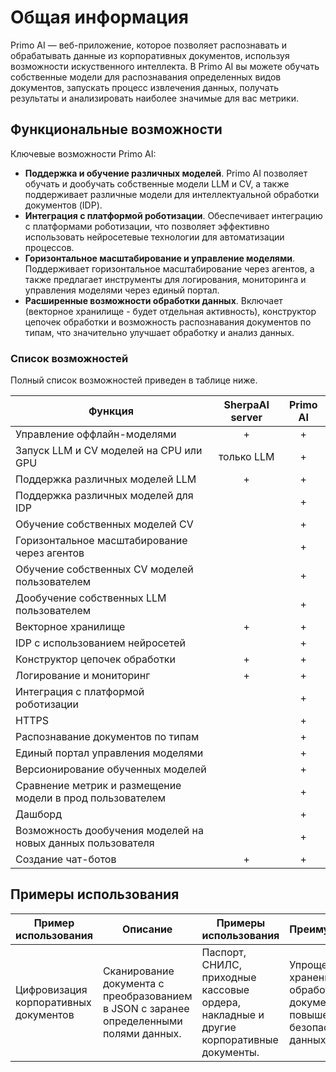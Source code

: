 # Общая информация

Primo AI — веб-приложение, которое позволяет распознавать и обрабатывать данные из корпоративных документов, используя возможности искуственного интеллекта. В Primo AI вы можете обучать собственные модели для распознавания определенных видов документов, запускать процесс извлечения данных, получать результаты и анализировать наиболее значимые для вас метрики. 


## Функциональные возможности

Ключевые возможности Primo AI:
* **Поддержка и обучение различных моделей**. Primo AI позволяет обучать и дообучать собственные модели LLM и CV, а также поддерживает различные модели для интеллектуальной обработки документов (IDP).
* **Интеграция с платформой роботизации**. Обеспечивает интеграцию с платформами роботизации, что позволяет эффективно использовать нейросетевые технологии для автоматизации процессов.
* **Горизонтальное масштабирование и управление моделями**. Поддерживает горизонтальное масштабирование через агентов, а также предлагает инструменты для логирования, мониторинга и управления моделями через единый портал.
* **Расширенные возможности обработки данных**. Включает (векторное хранилище - будет отдельная активность), конструктор цепочек обработки и возможность распознавания документов по типам, что значительно улучшает обработку и анализ данных.

### Cписок возможностей 

Полный список возможностей приведен в таблице ниже.

| Функция                                             | SherpaAI server | Primo AI |
|-----------------------------------------------------|:---------------:|:--------:|
| Управление оффлайн-моделями                         |        +        |    +     |   
| Запуск LLM и CV моделей на CPU или GPU              |     только LLM  |    +     |   
| Поддержка различных моделей LLM                     |        +        |    +     |      
| Поддержка различных моделей для IDP                 |                 |    +     |       
| Обучение собственных моделей CV                     |                 |    +     |   
| Горизонтальное масштабирование через агентов        |                 |    +     |    
| Обучение собственных CV моделей пользователем       |                 |    +     |   
| Дообучение собственных LLM пользователем            |                 |    +     |  
| Векторное хранилище                                 |        +        |    +     |  
| IDP с использованием нейросетей                     |                 |    +     |  
| Конструктор цепочек обработки                       |        +        |    +     | 
| Логирование и мониторинг                            |        +        |    +     |  
| Интеграция с платформой роботизации                 |                 |    +     |  
| HTTPS                                               |                 |    +     |     
| Распознавание документов по типам                   |                 |    +     |    
| Единый портал управления моделями                   |                 |    +     |    
| Версионирование обученных моделей                   |                 |    +     |    
| Сравнение метрик и размещение модели в прод пользователем |                 |    +     |   
| Дашборд                                             |                 |    +     |     
| Возможность дообучения моделей на новых данных пользователя |                 |    +     |   
| Создание чат-ботов                                  |        +        |    +     |  



## Примеры использования

| Пример использования                                | Описание                                                                 | Примеры использования                                  | Преимущества                                                                 |
|-----------------------------------------------------|-------------------------------------------------------------------------|-------------------------------------------------------|----------------------------------------------------------------------------|
| Цифровизация корпоративных документов               | Сканирование документа с преобразованием в JSON с заранее определенными полями данных. | Паспорт, СНИЛС, приходные кассовые ордера, накладные и другие корпоративные документы. | Упрощение хранения и обработки документов, повышение безопасности данных.  |
